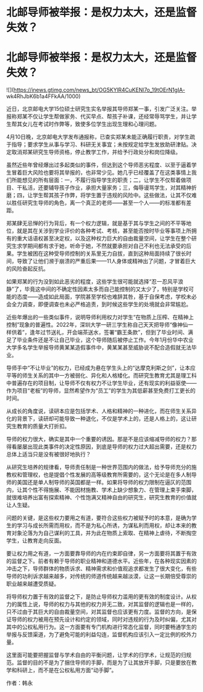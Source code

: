 # 北邮导师被举报：是权力太大，还是监督失效？

# 北邮导师被举报：是权力太大，还是监督失效？

![](https://inews.gtimg.com/news_bt/OG5KYlR4CuKENl7o_19tOErN1gIA-
wk4RhJbK6b1a4FFkAA/1000)

近日，北京邮电大学15位硕士研究生实名举报其导师郑某一事，引发广泛关注。举报称郑某不仅让学生帮做家务、代买早点、帮孩子补课，还经常辱骂学生，并让学生帮其女儿在考试时作弊等，致使多位学生出现生理和心理问题。

4月10日晚，北京邮电大学发布通报称，已查实郑某未能正确履行职责，对学生疏于指导；要求学生从事与学习、科研无关事宜；未按规定给学生发放助研津贴。决定取消郑某研究生导师资格，停止教学工作，并给予行政处分和岗位降级。

虽然近些年曾经爆出过多起类似的事件，但达到这个导师恶劣程度、以至于逼着学生冒着巨大风险也要将其举报的，也非常少见。她几乎已经覆盖了在这类事情上我们所能想见的所有层面：一，不履行指导学生的职责；二，让学生不仅帮着做项目、干私活，还要辅导孩子作业，承担大量家务；三，侮辱谩骂学生，对其精神折磨；四，让学生帮其孩子作弊，将学生置于违规的风险中。这些做法，让其不仅难以胜任研究生导师的角色，离一个真正的老师——甚至一个人——的标准都有差距。

郑某肆无忌惮的行为背后，有一个权力逻辑，就是基于其与学生之间的不平等地位，就是其在关涉到学业评价的各种考试、考核，甚至能否按时毕业等事项上所拥有的重大话语权甚至决定权，以及这种权力巨大的自由裁量空间，让学生在整个研究生求学期间都有求于她，听命于她，不然就要承担对自己不利也无法承受的后果。学生被困在这种受导师控制的关系里无力自拔，直到这种局面持续了很长时间，导致了让他们濒于崩溃的严重后果——11人身体或精神出了问题，才冒着巨大的风险奋起反抗。

如果郑某的行为没到如此恶劣的程度，这些学生很可能就选择“忍一忍风平浪静”了，毕竟这中间的不确定性因素太多而自己能控制的又太少了，特别是学校可能的态度——造成如此局面，学院甚至学校也难辞其咎，基于自保考虑，学校未必会全力调查，即便调查也未必严格追责，到时候这些学生的处境就会非常尴尬。

近些年爆出的一些类似事件，说明导师利用权力对学生“在物质上压榨、在精神上控制”现象的普遍性。2022年，深圳大学一研三学生称自己天天把导师“像神仙一样供着”，逢年过节送礼，开会端茶送水，签署“霸王条款”，但到了毕业时间、满足了毕业条件还是不让自己毕业，这个导师随后被停止工作。今年1月份华中农业大学多名学生举报导师黄某某造假事件中，黄某某甚至威胁说不配合造假就无法毕业。

导师手中“不让毕业”的权力，已经成为悬在学生头上的“达摩克利斯之剑”，让本应平等的师生关系的其中一方被弱化、异化和人格矮化。而研究生教育尤其是理工科中普遍存在的项目制，让导师不仅有权力不让学生毕业，还有现实的利益驱使——作为项目“老板”的导师，显然希望作为“员工”的学生为其低薪甚至免费打工更长的时间。

从成长的角度说，读研本应是包括学术、人格和精神的一种进化，而在师生关系异化的背景下，读研却可能导致一种退化，不仅是学术上的，还是人格上的，这让研究生教育的质量大打折扣。

导师的权力很大，确实是其中一个重要的诱因。那是不是应该缩减导师的权力？那得看屡屡出现此类事件的决定性原因，到底是导师的权力过大超出需要，还是权力总体上适当只是没有被很好地执行？

从研究生培养的规律看，导师责任制是一种世界范围内的做法，给予导师充分的施教权和管理权，也是提倡个性发展的高等级教育所需要的，这个无论是在多人制导师的美国还是单人制导师的英国都是一样。如果将导师的权力限制在逼仄的范围内，让其个性不得施展、不能因材施教、学术上缺少想象力、在管理上束手束脚，就很难培养出富有探索精神、个性饱满又精神自由的研究生，研究生教育的价值就让人生疑。

问题的关键，是这些权力要用之有道，要符合这些权力被赋予时的本意，是确为学生的学习与成长所需而用权，而不是为私心所诱，为谋私利而用权，却让本来的教育对象沦落为为自己谋利的工具，并为此在物质上索取、在精神上虐待，不断掏空学生，让教育走向反面。

要让权力用之有道，一方面要靠导师的内在约束即自律，另一方面要将其置于有效的监督之下。前者有赖于导师的职业精神和道德水平。近些年，在各种现实因素的冲击之下，导师群体的物质诉求、精神需求和价值观追求都发生了很大变化，有些导师的功利诉求越来越多，对传统的师道传统越来越淡漠，让这一长期倍受尊崇的职业越来越遭受质疑。

将导师权力置于有效的监督之下，是防止导师权力滥用的更有效的制度设计。从权力的属性上说，导师的权力与其他的权力并无二致，对其监督的逻辑也是一样的，只不过由于其巨大的自由裁量空间，对其监督也应该更有力度。监督的方向，是保证导师的权力被用在预先设计和约定的领域，同时对违规的行为及时纠偏，尤其对其中的公权私用行为。这一方面要有专门机构进行常态化监督，同时要畅通学生的举报与反馈渠道，为了避免可能的利益勾连，监督机构应该引入一定比例的校外力量。

这里面可能要把握监督与学术自由的平衡问题，让学术的归学术，让规范的归规范。监督的目的不是为了捆住导师的手脚，而是为了让其放开手脚，只是要放在教学和科研上，而不是在公权私用方面“动手脚”。

作者：韩永

